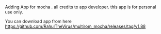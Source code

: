 Adding App for mocha .
all credits to app developer.
this app is for personal use only.

You can download app from here 
https://github.com/RahulTheVirus/multirom_mocha/releases/tag/v1.88
